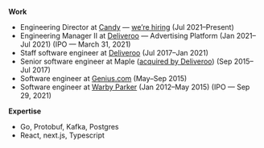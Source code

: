 **Work**
* Engineering Director at [Candy](https://candy.com) — [we’re hiring](https://www.linkedin.com/jobs/view/2600249766/) (Jul 2021–Present)
* Engineering Manager II at [Deliveroo][deliveroo] — Advertising Platform (Jan 2021–Jul 2021) (IPO — March 31, 2021)
* Staff software engineer at [Deliveroo][deliveroo] (Jul 2017–Jan 2021)
* Senior software engineer at Maple ([acquired by Deliveroo][acquisition]) (Sep 2015–Jul 2017)
* Software engineer at [Genius.com](https://genius.com) (May–Sep 2015)
* Software engineer at [Warby Parker](https://warbyparker.com) (Jan 2012–May 2015) (IPO — Sep 29, 2021)

**Expertise**

* Go, Protobuf, Kafka, Postgres
* React, next.js, Typescript

[acquisition]: https://techcrunch.com/2017/05/08/maple-shuts-down/
[deliveroo]: https://deliveroo.co.uk
